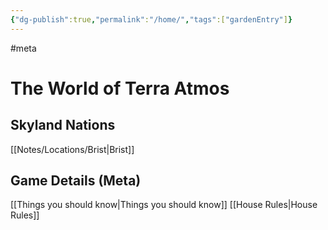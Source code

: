 ```yaml
---
{"dg-publish":true,"permalink":"/home/","tags":["gardenEntry"]}
---
```


#meta
# The World of Terra Atmos
## Skyland Nations
[[Notes/Locations/Brist\|Brist]] 

## Game Details (Meta)
[[Things you should know\|Things you should know]]
[[House Rules\|House Rules]]

